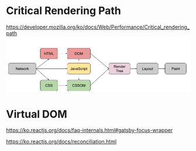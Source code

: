 # Critical Rendering Path 
https://developer.mozilla.org/ko/docs/Web/Performance/Critical_rendering_path
![alt text](./Critical-Rendering-Path.png)

# Virtual DOM
https://ko.reactjs.org/docs/faq-internals.html#gatsby-focus-wrapper

https://ko.reactjs.org/docs/reconciliation.html
